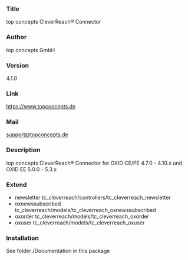 ### Title
top concepts CleverReach® Connector


### Author
top concepts GmbH


### Version
4.1.0


### Link
https://www.topconcepts.de


### Mail
support@topconcepts.de


### Description
top concepts CleverReach® Connector for OXID CE/PE 4.7.0 - 4.10.x und OXID EE 5.0.0 - 5.3.x

### Extend
* newsletter
tc_cleverreach/controllers/tc_cleverreach_newsletter
* oxnewssubscribed
tc_cleverreach/models/tc_cleverreach_oxnewssubscribed
* oxorder
tc_cleverreach/models/tc_cleverreach_oxorder
* oxuser
tc_cleverreach/models/tc_cleverreach_oxuser



### Installation

See folder /Documentation in this package
